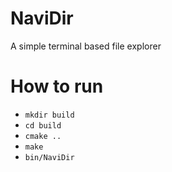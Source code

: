 <h1>NaviDir</h1>
A simple terminal based file explorer</li>

<h1>How to run</h1>
<ul>
<li><code>mkdir build</code></li>
<li><code>cd build</code></li>
<li><code>cmake ..</code></li>
<li><code>make</code></li>
<li><code>bin/NaviDir</code></li>

